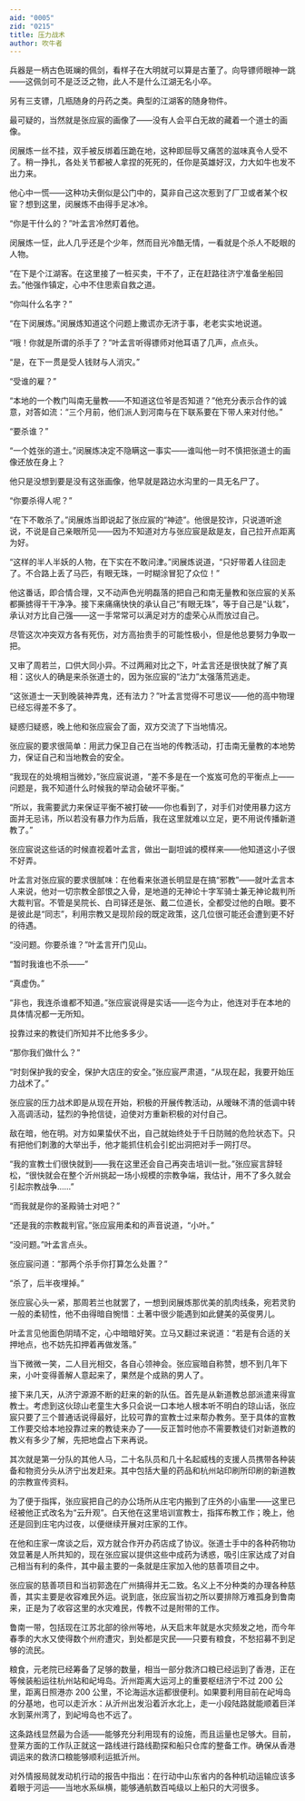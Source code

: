 ```yaml
---
aid: "0005"
zid: "0215"
title: 压力战术
author: 吹牛者
---
```


兵器是一柄古色斑斓的佩剑，看样子在大明就可以算是古董了。向导镖师眼神一跳——这佩剑可不是泛泛之物，此人不是什么江湖无名小卒。

另有三支镖，几瓶随身的丹药之类。典型的江湖客的随身物件。

最可疑的，当然就是张应宸的画像了——没有人会平白无故的藏着一个道士的画像。

闵展炼一丝不挂，双手被反绑着压跪在地，这种即屈辱又痛苦的滋味真令人受不了。稍一挣扎，各处关节都被人拿捏的死死的，任你是英雄好汉，力大如牛也发不出力来。

他心中一慌——这种功夫倒似是公门中的，莫非自己这次惹到了厂卫或者某个权宦？想到这里，闵展炼不由得手足冰冷。

“你是干什么的？”叶孟言冷然盯着他。

闵展炼一怔，此人几乎还是个少年，然而目光冷酷无情，一看就是个杀人不眨眼的人物。

“在下是个江湖客。在这里接了一桩买卖，干不了，正在赶路往济宁准备坐船回去。”他强作镇定，心中不住思索自救之道。

“你叫什么名字？”

“在下闵展炼。”闵展炼知道这个问题上撒谎亦无济于事，老老实实地说道。

“哦！你就是所谓的杀手了？”叶孟言听得镖师对他耳语了几声，点点头。

“是，在下一贯是受人钱财与人消灾。”

“受谁的雇？”

“本地的一个教门叫南无量教——不知道这位爷是否知道？”他充分表示合作的诚意，对答如流：“三个月前，他们派人到河南与在下联系要在下带人来对付他。”

“要杀谁？”

“一个姓张的道士。”闵展炼决定不隐瞒这一事实——谁叫他一时不慎把张道士的画像还放在身上？

他只是没想到要是没有这张画像，他早就是路边水沟里的一具无名尸了。

“你要杀得人呢？”

“在下不敢杀了。”闵展炼当即说起了张应宸的“神迹”。他很是狡诈，只说道听途说，不说是自己亲眼所见——因为不知道对方与张应宸是敌是友，自己拉开点距离为好。

“这样的半人半妖的人物，在下实在不敢问津。”闵展炼说道，“只好带着人往回走了。不合路上丢了马匹，有眼无珠，一时糊涂冒犯了众位！”

他这番话，即合情合理，又不动声色光明磊落的把自己和南无量教和张应宸的关系都撕掳得干干净净。接下来痛痛快快的承认自己“有眼无珠”，等于自己是“认栽”，承认对方比自己强——这一手常常可以满足对方的虚荣心从而放过自己。

尽管这次冲突双方各有死伤，对方高抬贵手的可能性极小，但是他总要努力争取一把。

又审了周若兰，口供大同小异。不过两厢对比之下，叶孟言还是很快就了解了真相：这伙人的确是来杀张道士的，因为张应宸的“法力”太强落荒逃走。

“这张道士一天到晚装神弄鬼，还有法力？”叶孟言觉得不可思议——他的高中物理已经忘得差不多了。

疑惑归疑惑，晚上他和张应宸会了面，双方交流了下当地情况。

张应宸的要求很简单：用武力保卫自己在当地的传教活动，打击南无量教的本地势力，保证自己和当地教会的安全。

“我现在的处境相当微妙，”张应宸说道，“差不多是在一个岌岌可危的平衡点上——问题是，我不知道什么时候我的举动会破坏平衡。”

“所以，我需要武力来保证平衡不被打破——你也看到了，对手们对使用暴力这方面并无忌讳，所以若没有暴力作为后盾，我在这里就难以立足，更不用说传播新道教了。”

张应宸说这些话的时候直视着叶孟言，做出一副坦诚的模样来——他知道这小子很不好弄。

叶孟言对张应宸的要求很腻味：在他看来张道长明显是在搞“邪教”——就叶孟言本人来说，他对一切宗教全部恨之入骨，是地道的无神论十字军骑士兼无神论裁判所大裁判官。不管是吴院长、白司铎还是张、戴二位道长，全都受过他的白眼。要不是彼此是“同志”，利用宗教又是现阶段的既定政策，这几位很可能还会遭到更不好的待遇。

“没问题。你要杀谁？”叶孟言开门见山。

“暂时我谁也不杀——”

“真虚伪。”

“非也，我连杀谁都不知道。”张应宸说得是实话——迄今为止，他连对手在本地的具体情况都一无所知。

投靠过来的教徒们所知并不比他多多少。

“那你我们做什么？”

“时刻保护我的安全，保护大店庄的安全。”张应宸严肃道，“从现在起，我要开始压力战术了。”

张应宸的压力战术即是从现在开始，积极的开展传教活动，从暧昧不清的低调中转入高调活动，猛烈的争抢信徒，迫使对方重新积极的对付自己。

敌在暗，他在明。对方如果蛰伏不出，自己就始终处于千日防贼的危险状态下。只有把他们刺激的大举出手，他才能抓住机会引蛇出洞把对手一网打尽。

“我的宣教士们很快就到——我在这里还会自己再突击培训一批。”张应宸言辞轻松，“很快就会在整个沂州挑起一场小规模的宗教争端，我估计，用不了多久就会引起宗教战争……”

“而我就是你的圣殿骑士对吧？”

“还是我的宗教裁判官。”张应宸用柔和的声音说道，“小叶。”

“没问题。”叶孟言点头。

张应宸问道：“那两个杀手你打算怎么处置？”

“杀了，后半夜埋掉。”

张应宸心头一紧，那周若兰也就罢了，一想到闵展炼那优美的肌肉线条，宛若灵豹一般的柔韧性，他不由得暗自惋惜：土著中很少能遇到如此健美的英俊男儿。

叶孟言见他面色阴晴不定，心中暗暗好笑。立马又翻过来说道：“若是有合适的关押地点，也不妨先扣押着再做发落。”

当下微微一笑，二人目光相交，各自心领神会。张应宸暗自称赞，想不到几年下来，小叶变得善解人意起来了，果然是个成熟的男人了。

接下来几天，从济宁源源不断的赶来的新的队伍。首先是从新道教总部派遣来得宣教士。考虑到这伙琼山老童生大多只会说一口本地人根本听不明白的琼山话，张应宸只要了三个普通话说得最好，比较可靠的宣教士过来帮办教务。至于具体的宣教工作要交给本地投靠过来的教徒来办了——反正暂时他亦不需要教徒们对新道教的教义有多少了解，先把地盘占下来再说。

其次就是第一分队的其他人马，二十名队员和几十名起威栈的支援人员携带各种装备和物资分头从济宁出发赶来。其中包括大量的药品和杭州站印刷所印刷的新道教的宗教宣传资料。

为了便于指挥，张应宸把自己的办公场所从庄宅内搬到了庄外的小庙里——这里已经被他正式改名为“云升观”。白天他在这里培训宣教士，指挥布教工作；晚上，他还是回到庄宅内过夜，以便继续开展对庄家的工作。

在他和庄家一席谈之后，双方就合作开办药店成了协议。张道士手中的各种药物功效显著是人所共知的，现在张应宸以提供这些中成药为诱惑，吸引庄家达成了对自己相当有利的条件，其中最主要的一条就是庄家加入他的慈善项目之中。

张应宸的慈善项目和当初郭逸在广州搞得并无二致。名义上不分种类的办理各种慈善，其实主要是收容难民外运。说到底，张应宸当初之所以要排除万难孤身到鲁南来，正是为了收容这里的水灾难民，传教不过是附带的工作。

鲁南一带，包括现在江苏北部的徐州等地，从天启末年就是水灾频发之地，而今年春季的大水又使得数个州府遭灾，到处都是灾民——只要有粮食，不愁招募不到足够的流民。

粮食，元老院已经筹备了足够的数量，相当一部分救济口粮已经运到了香港，正在等候装船运往杭州站和屺坶岛。沂州距离大运河上的重要枢纽济宁不过 200 公里，距离日照港亦 200 公里，不论海运水运都很便利。如果要利用目前在屺坶岛的分基地，也可以走沂水：从沂州出发沿着沂水北上，走一小段陆路就能顺着巨洋水到莱州湾了，到屺坶岛也不远了。

这条路线显然最为合适——能够充分利用现有的设施，而且运量也足够大。目前，登莱方面的工作队正就这一路线进行路线勘探和船只仓库的整备工作。确保从香港调运来的救济口粮能够顺利运抵沂州。

对外情报局就发动机行动的报告中指出：在行动中山东省内的各种机动运输应该多着眼于河运——当地水系纵横，能够通航数百吨级以上船只的大河很多。
